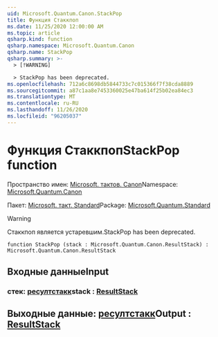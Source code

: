 ```yaml
---
uid: Microsoft.Quantum.Canon.StackPop
title: Функция Стаккпоп
ms.date: 11/25/2020 12:00:00 AM
ms.topic: article
qsharp.kind: function
qsharp.namespace: Microsoft.Quantum.Canon
qsharp.name: StackPop
qsharp.summary: >-
  > [!WARNING]

  > StackPop has been deprecated.
ms.openlocfilehash: 712a6c8698db5844733c7c015366f7f38cda8889
ms.sourcegitcommit: a87c1aa8e7453360025e47ba614f25b02ea84ec3
ms.translationtype: MT
ms.contentlocale: ru-RU
ms.lasthandoff: 11/26/2020
ms.locfileid: "96205037"
---
```

# <a name="stackpop-function"></a><span data-ttu-id="0a89a-102">Функция Стаккпоп</span><span class="sxs-lookup"><span data-stu-id="0a89a-102">StackPop function</span></span>

<span data-ttu-id="0a89a-103">Пространство имен: [Microsoft. тактов. Canon](xref:Microsoft.Quantum.Canon)</span><span class="sxs-lookup"><span data-stu-id="0a89a-103">Namespace: [Microsoft.Quantum.Canon](xref:Microsoft.Quantum.Canon)</span></span>

<span data-ttu-id="0a89a-104">Пакет: [Microsoft. такт. Standard](https://nuget.org/packages/Microsoft.Quantum.Standard)</span><span class="sxs-lookup"><span data-stu-id="0a89a-104">Package: [Microsoft.Quantum.Standard](https://nuget.org/packages/Microsoft.Quantum.Standard)</span></span>


> [!WARNING]
> <span data-ttu-id="0a89a-105">Стаккпоп является устаревшим.</span><span class="sxs-lookup"><span data-stu-id="0a89a-105">StackPop has been deprecated.</span></span>



```qsharp
function StackPop (stack : Microsoft.Quantum.Canon.ResultStack) : Microsoft.Quantum.Canon.ResultStack
```


## <a name="input"></a><span data-ttu-id="0a89a-106">Входные данные</span><span class="sxs-lookup"><span data-stu-id="0a89a-106">Input</span></span>

### <a name="stack--resultstack"></a><span data-ttu-id="0a89a-107">стек: [ресултстакк](xref:Microsoft.Quantum.Canon.ResultStack)</span><span class="sxs-lookup"><span data-stu-id="0a89a-107">stack : [ResultStack](xref:Microsoft.Quantum.Canon.ResultStack)</span></span>





## <a name="output--resultstack"></a><span data-ttu-id="0a89a-108">Выходные данные: [ресултстакк](xref:Microsoft.Quantum.Canon.ResultStack)</span><span class="sxs-lookup"><span data-stu-id="0a89a-108">Output : [ResultStack](xref:Microsoft.Quantum.Canon.ResultStack)</span></span>


